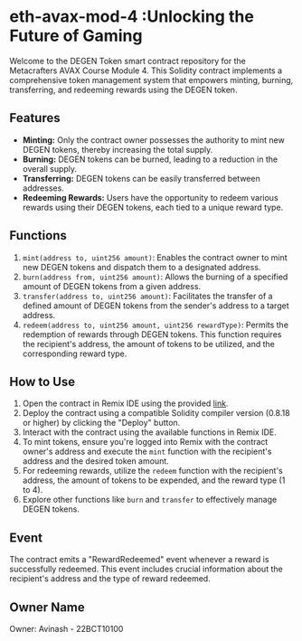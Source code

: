 # eth-avax-mod-4 :Unlocking the Future of Gaming

Welcome to the DEGEN Token smart contract repository for the Metacrafters AVAX Course Module 4. This Solidity contract implements a comprehensive token management system that empowers minting, burning, transferring, and redeeming rewards using the DEGEN token.

## Features

- **Minting:** Only the contract owner possesses the authority to mint new DEGEN tokens, thereby increasing the total supply.
- **Burning:** DEGEN tokens can be burned, leading to a reduction in the overall supply.
- **Transferring:** DEGEN tokens can be easily transferred between addresses.
- **Redeeming Rewards:** Users have the opportunity to redeem various rewards using their DEGEN tokens, each tied to a unique reward type.

## Functions

1. `mint(address to, uint256 amount)`: Enables the contract owner to mint new DEGEN tokens and dispatch them to a designated address.
2. `burn(address from, uint256 amount)`: Allows the burning of a specified amount of DEGEN tokens from a given address.
3. `transfer(address to, uint256 amount)`: Facilitates the transfer of a defined amount of DEGEN tokens from the sender's address to a target address.
4. `redeem(address to, uint256 amount, uint256 rewardType)`: Permits the redemption of rewards through DEGEN tokens. This function requires the recipient's address, the amount of tokens to be utilized, and the corresponding reward type.

## How to Use

1. Open the contract in Remix IDE using the provided [link](<link_to_remix>).
2. Deploy the contract using a compatible Solidity compiler version (0.8.18 or higher) by clicking the "Deploy" button.
3. Interact with the contract using the available functions in Remix IDE.
4. To mint tokens, ensure you're logged into Remix with the contract owner's address and execute the `mint` function with the recipient's address and the desired token amount.
5. For redeeming rewards, utilize the `redeem` function with the recipient's address, the amount of tokens to be expended, and the reward type (1 to 4).
6. Explore other functions like `burn` and `transfer` to effectively manage DEGEN tokens.

## Event

The contract emits a "RewardRedeemed" event whenever a reward is successfully redeemed. This event includes crucial information about the recipient's address and the type of reward redeemed.

## Owner Name
Owner: Avinash - 22BCT10100
